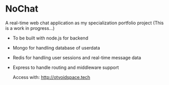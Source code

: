 # NoChat
A real-time web chat application as my specialization portfolio project
(This is a work in progress...)

- To be built with node.js for backend
- Mongo for handling database of userdata
- Redis for handling user sessions and real-time message data
- Express to handle routing and middleware support

  Access with: http://otvoidspace.tech
